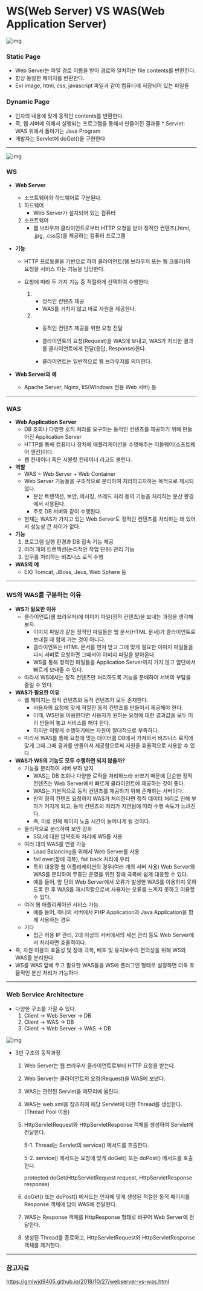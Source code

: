 # WS(Web Server) VS WAS(Web Application Server)

![img](https://user-images.githubusercontent.com/66261552/119835763-1408dc00-bf3c-11eb-813a-5f8a4a4c4cc5.png)

### Static Page

- Web Server는 파일 경로 이름을 받아 경로와 일치하는 file contents를 반환한다.
- 항상 동일한 페이지를 반환한다.
- Ex) image, html, css, javascript 파일과 같이 컴퓨터에 저장되어 있는 파일들

### Dynamic Page

- 인자의 내용에 맞게 동적인 contents를 반환한다.
- 즉, 웹 서버에 의해서 실행되는 프로그램을 통해서 만들어진 결과물 * Servlet: WAS 위에서 돌아가는 Java Program
- 개발자는 Servlet에 doGet()을 구현한다

---

![img](https://user-images.githubusercontent.com/66261552/119842328-8b8d3a00-bf41-11eb-967a-cdbc1f2cf81d.png)

### WS

- **Web Server**

  - 소프트웨어와 하드웨어로 구분된다.

  1. 하드웨어
     - Web Server가 설치되어 있는 컴퓨터
  2. 소프트웨어
     - 웹 브라우저 클라이언트로부터 HTTP 요청을 받아 정적인 컨텐츠(.html, .jpg, .css등)를 제공하는 컴퓨터 프로그램

- **기능**

  - HTTP 프로토콜을 기반으로 하여 클라이언트(웹 브라우저 또는 웹 크롤러)의 요청을 서비스 하는 기능을 담당한다.

  - 요청에 따라 두 가지 기능 중 적절하게 선택하여 수행한다.

    1. - 정적인 컨텐츠 제공
       - WAS를 거치지 않고 바로 자원을 제공한다.

    2. - 동적인 컨텐츠 제공을 위한 요청 전달

       - 클라이언트의 요청(Request)을 WAS에 보내고, WAS가 처리한 결과를 클라이언트에게 전달(응답, Response)한다.
       - 클라이언트는 일반적으로 웹 브라우저를 의미한다.

- **Web Server의 예**

  - Apache Server, Nginx, IIS(Windows 전용 Web 서버) 등

---

### WAS

- **Web Application Server**
  - DB 조회나 다양한 로직 처리를 요구하는 동적인 컨텐츠를 제공하기 위해 만들어진 Application Server
  - HTTP를 통해 컴퓨터나 장치에 애플리케이션을 수행해주는 미들웨어(소프트웨어 엔진)이다.
  - 웹 컨테이너 혹은 서블릿 컨테이너 라고도 불린다.
- **역할**
  - WAS = Web Server + Web Container
  - Web Server 기능들을 구조적으로 분리하여 처리하고자하는 목적으로 제시되었다.
    - 분산 트랜잭션, 보안, 메시징, 쓰레드 처리 등의 기능을 처리하는 분산 환경에서 사용된다.
    - 주로 DB 서버와 같이 수행된다.
  - 현재는 WAS가 가지고 있는 Web Server도 정적인 컨텐츠를 처리하는 데 있어서 성능상 큰 차이가 없다.
- **기능**
  1. 프로그램 실행 환경과 DB 접속 기능 제공
  2. 여러 개의 트랜잭션(논리적인 작업 단위) 관리 기능
  3. 업무를 처리하는 비즈니스 로직 수행
- **WAS의 예**
  - EX) Tomcat, JBoss, Jeus, Web Sphere 등

---

### WS와 WAS를 구분하는 이유

- **WS가 필요한 이유**
  - 클라이언트(웹 브라우저)에 이미지 파일(정적 컨텐츠)을 보내는 과정을 생각해보자.
    - 이미지 파일과 같은 정적인 파일들은 웹 문서(HTML 문서)가 클라이언트로 보내질 때 함께 가는 것이 아니다.
    - 클라이언트는 HTML 문서를 먼저 받고 그에 맞게 필요한 이미지 파일들을 다시 서버로 요청하면 그때서야 이미지 파일을 받아온다.
    - WS를 통해 정적인 파일들을 Application Server까지 가지 않고 앞단에서 빠르게 보내줄 수 있다.
  - 따라서 WS에서는 정적 컨텐츠만 처리하도록 기능을 분배하여 서버의 부담을 줄일 수 있다.
- **WAS가 필요한 이유**
  - 웹 페이지는 정적 컨텐츠와 동적 컨텐츠가 모두 존재한다.
    - 사용자의 요청에 맞게 적절한 동적 컨텐츠를 만들어서 제공해야 한다.
    - 이때, WS만을 이용한다면 사용자가 원하는 요청에 대한 결과값을 모두 미리 만들어 놓고 서비스를 해야 한다.
    - 하지만 이렇게 수행하기에는 자원이 절대적으로 부족하다.
  - 따라서 WAS를 통해 요청에 맞는 데이터를 DB에서 가져와서 비즈니스 로직에 맞게 그때 그때 결과를 만들어서 제공함으로써 자원을 효율적으로 사용할 수 있다.
- **WAS가 WS의 기능도 모두 수행하면 되지 않을까?**
  - 기능을 분리하여 서버 부하 방지
    - WAS는 DB 조회나 다양한 로직을 처리하느라 바쁘기 때문에 단순한 정적 컨텐츠는 Web Server에서 빠르게 클라이언트에 제공하는 것이 좋다.
    - WAS는 기본적으로 동적 컨텐츠를 제공하기 위해 존재하는 서버이다.
    - 만약 정적 컨텐츠 요청까지 WAS가 처리한다면 정적 데이터 처리로 인해 부하가 커지게 되고, 동적 컨텐츠의 처리가 지연됨에 따라 수행 속도가 느려진다.
    - 즉, 이로 인해 페이지 노출 시간이 늘어나게 될 것이다.
  - 물리적으로 분리하여 보안 강화
    - SSL에 대한 암복호화 처리에 WS를 사용
  - 여러 대의 WAS를 연결 가능
    - Load Balancing을 위해서 Web Server를 사용
    - fail over(장애 극복), fail back 처리에 유리
    - 특히 대용량 웹 어플리케이션의 경우(여러 개의 서버 사용) Web Server와 WAS를 분리하여 무중단 운영을 위한 장애 극복에 쉽게 대응할 수 있다.
    - 예를 들어, 앞 단의 Web Server에서 오류가 발생한 WAS를 이용하지 못하도록 한 후 WAS를 재시작함으로써 사용자는 오류를 느끼지 못하고 이용할 수 있다.
  - 여러 웹 애플리케이션 서비스 가능
    - 예를 들어, 하나의 서버에서 PHP Application과 Java Application을 함께 사용하는 경우
  - 기타
    - 접근 허용 IP 관리, 2대 이상의 서버에서의 세션 관리 등도 Web Server에서 처리하면 효율적이다.
- 즉, 자원 이용의 효율성 및 장애 극복, 배포 및 유지보수의 편의성을 위해 WS와 WAS를 분리한다.
- WS를 WAS 앞에 두고 필요한 WAS들을 WS에 플러그인 형태로 설정하면 더욱 효율적인 분산 처리가 가능하다.

---

### Web Service Architecture

- 다양한 구조를 가질 수 있다.
  1. Client -> Web Server -> DB
  2. Client -> WAS -> DB
  3. Client -> Web Server -> WAS -> DB

![img](https://user-images.githubusercontent.com/66261552/119845424-330b6c00-bf44-11eb-8053-ab2478de7dd5.png)

- 3번 구조의 동작과정

  1. Web Server는 웹 브라우저 클라이언트로부터 HTTP 요청을 받는다.

  2. Web Server는 클라이언트의 요청(Request)을 WAS에 보낸다.

  3. WAS는 관련된 Servlet을 메모리에 올린다.

  4. WAS는 web.xml을 참조하여 해당 Servlet에 대한 Thread를 생성한다. (Thread Pool 이용)

  5. HttpServletRequest와 HttpServletResponse 객체를 생성하여 Servlet에 전달한다.

     5-1. Thread는 Servlet의 service() 메서드를 호출한다.

     5-2. service() 메서드는 요청에 맞게 doGet() 또는 doPost() 메서드를 호출한다.

     protected doGet(HttpServletRequest request, HttpServletResponse response)

  6. doGet() 또는 doPost() 메서드는 인자에 맞게 생성된 적절한 동적 페이지를 Response 객체에 담아 WAS에 전달한다.
  7. WAS는 Response 객체를 HttpResponse 형태로 바꾸어 Web Server에 전달한다.
  8. 생성된 Thread를 종료하고, HttpServletRequest와 HttpServletResponse 객체를 제거한다.

---

### 참고자료

https://gmlwjd9405.github.io/2018/10/27/webserver-vs-was.html